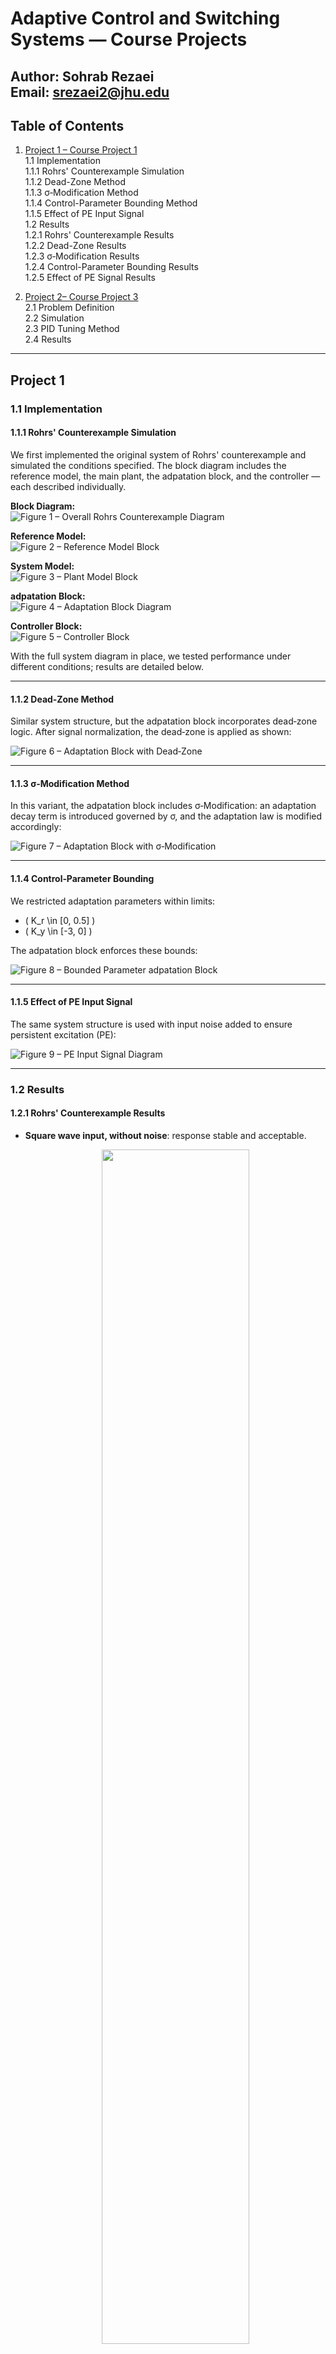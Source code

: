 # Adaptive Control and Switching Systems — Course Projects

**Author:** Sohrab Rezaei  
Email: srezaei2@jhu.edu
---

## Table of Contents

1. [Project 1 – Course Project 1](#project-1)  
   1.1 Implementation  
     1.1.1 Rohrs' Counterexample Simulation  
     1.1.2 Dead-Zone Method  
     1.1.3 σ‑Modification Method  
     1.1.4 Control-Parameter Bounding Method  
     1.1.5 Effect of PE Input Signal  
   1.2 Results  
     1.2.1 Rohrs' Counterexample Results  
     1.2.2 Dead-Zone Results  
     1.2.3 σ‑Modification Results  
     1.2.4 Control-Parameter Bounding Results  
     1.2.5 Effect of PE Signal Results  

2. [Project 2– Course Project 3](#project-2)  
   2.1 Problem Definition  
   2.2 Simulation  
   2.3 PID Tuning Method  
   2.4 Results  

---

## Project 1 

### 1.1 Implementation

#### 1.1.1 Rohrs' Counterexample Simulation

We first implemented the original system of Rohrs' counterexample and simulated the conditions specified. The block diagram includes the reference model, the main plant, the adpatation block, and the controller — each described individually.

**Block Diagram:**  
![Figure 1 – Overall Rohrs Counterexample Diagram](figures/figure1.png)

**Reference Model:**  
![Figure 2 – Reference Model Block](figures/figure2.png)

**System Model:**  
![Figure 3 – Plant Model Block](figures/figure3.png)

**adpatation Block:**  
![Figure 4 – Adaptation Block Diagram](figures/figure4.png)

**Controller Block:**  
![Figure 5 – Controller Block](figures/figure5.png)

With the full system diagram in place, we tested performance under different conditions; results are detailed below.

---

#### 1.1.2 Dead‑Zone Method

Similar system structure, but the adpatation block incorporates dead‑zone logic. After signal normalization, the dead‑zone is applied as shown:

![Figure 6 – Adaptation Block with Dead‑Zone](figures/figure6.png)

---

#### 1.1.3 σ‑Modification Method

In this variant, the adpatation block includes σ‑Modification: an adaptation decay term is introduced governed by σ, and the adaptation law is modified accordingly:

![Figure 7 – Adaptation Block with σ‑Modification](figures/figure7.png)

---

#### 1.1.4 Control‑Parameter Bounding

We restricted adaptation parameters within limits:  
- \( K_r \in [0, 0.5] \)  
- \( K_y \in [-3, 0] \)

The adpatation block enforces these bounds:

![Figure 8 – Bounded Parameter adpatation Block](figures/figure8.png)

---

#### 1.1.5 Effect of PE Input Signal

The same system structure is used with input noise added to ensure persistent excitation (PE):

![Figure 9 – PE Input Signal Diagram](figures/figure9.png)

---

### 1.2 Results

#### 1.2.1 Rohrs' Counterexample Results

- **Square wave input, without noise**: response stable and acceptable.  
   <p align="center">
    <img src="figures/figure10a.png" width="70%" />
    <img src="figures/figure10b.png" width="70%" />
  </p>  
  *Figure 10: Reference tracking, control signal, and parameters.*
  
- **Square wave input, with output noise**: still stable.  
   <p align="center">
    <img src="figures/figure11a.png" width="30%" />
    <img src="figures/figure11b.png" width="30%" />
  </p>  
  *Figure 11: Reference tracking, control signal, and parameters.*

- **Long-time step input, no noise**: stable response.  
   <p align="center">
    <img src="figures/figure12a.png" width="30%" />
    <img src="figures/figure12b.png" width="30%" />
  </p>  
  *Figure 12: Reference tracking, control signal, and parameters.*
  
- **Long-time step input, with noise**: instability due to parameter drift observed.  
   <p align="center">
    <img src="figures/figure13a.png" width="30%" />
    <img src="figures/figure13b.png" width="30%" />
  </p>  
  *Figure 13: Reference tracking, control signal, and parameters.*
- **Sinusoidal input at 8 rad/s**: system exhibits parameter explosion as expected.  
   <p align="center">
    <img src="figures/figure14a.png" width="30%" />
    <img src="figures/figure14b.png" width="30%" />
  </p>  
  *Figure 14: Reference tracking, control signal, and parameters.*
- **Sinusoidal input at 16.1 rad/s**: system becomes unstable.  
   <p align="center">
    <img src="figures/figure15a.png" width="30%" />
    <img src="figures/figure15b.png" width="30%" />
  </p>  
  *Figure 15: Reference tracking, control signal, and parameters.*
---

#### 1.2.2 Dead‑Zone Results

- Square wave response stable and acceptable.  
  ![Figure 16](figures/figure16.png)

- Square wave with noise remains stable.  
  ![Figure 17](figures/figure17.png)

- Sinusoid at 16.1 rad/s: stable but with phase/gain degradation — a trade‑off.  
  ![Figure 18](figures/figure18.png)

- Robust against output noise.  
  ![Figure 19](figures/figure19.png)

---

#### 1.2.3 σ‑Modification Results

- At 16.1 rad/s sinusoid, system remains stable but with reduced performance—phase/gain error.  
  ![Figure 20](figures/figure20.png)

---

#### 1.2.4 Control‑Parameter Bounding Results

- Response to 16.1 rad/s sinusoid is stable.  
  ![Figure 21](figures/figure21.png)

- Among all methods, square wave performance is best here. Bounding limits prevent over-aggressive adaptation.  
  ![Figure 22](figures/figure22.png)

---

#### 1.2.5 Effect of PE Signal Results

- PE input prevents instability, but response remains suboptimal, and parameter drift ("explosion") may still occur.  
  ![Figure 23](figures/figure23.png)

---
## References

This project is based on the following references:

- Rohrs, C., et al. "Robustness of continuous-time adaptive control algorithms in the presence of unmodeled dynamics." *IEEE Transactions on Automatic Control*, vol. 30, no. 9, 2003, pp. 881-889.

- Åström, K. Johan. "Adaptive feedback control." *Proceedings of the IEEE*, vol. 75, no. 2, 1987, pp. 185-217.

- Daniel Liberzon, *Switching in Systems and Control*, vol. 190, Springer, 2003.

---
## Project 2 

### 2.1 Problem Definition
A nonlinear RC circuit where the capacitance depends on voltage is considered. The system is linearized at 9 operating points between 10 V and 12 V in 0.25 V increments. For each linearized model, a PID controller is designed to ensure adequate closed-loop performance around that specific operating point. During operation, switching logic selects the appropriate controller based on model error.

---


### 2.2 Simulation Setup

**Overall Simulink architecture:**  
![Figure 25 – Full System Block Diagram](figures/figure25.png)

**Linearized model bank:**  
![Figure 26 – Model Bank](figures/figure26.png)

**Switching Logic Block Diagram:**  
![Figure 27 – Switching Logic Overview](figures/figure27.png)  
![Figure 28 – Controller Selection Logic](figures/figure28.png)

**Controller Bank:**  
![Figure 29 – Switching Controller Bank with Dwell Time](figures/figure29.png)

**Controlled Plant Block:**  
![Figure 30 – Controlled System Block](figures/figure30.png)

---

### 2.3 PID Coefficient Tuning

Using MATLAB’s PID Tuner, coefficients were obtained for each linearized operating point:

| PID Set | Kp      | Ki       | Kd        |
|---------|---------|----------|-----------|
| PID 1   | 35.6203 | 442.5115 | 0.0333428 |
| PID 2   | 35.6203 | 431.5869 | 0.0341868 |
| PID 3   | 35.6203 | 420.9384 | 0.0350516 |
| PID 4   | 35.6203 | 410.6729 | 0.0359376 |
| PID 5   | 35.6203 | 400.8988 | 0.0368455 |
| PID 6   | 35.6203 | 391.7145 | 0.0377757 |
| PID 7   | 35.6203 | 383.2078 | 0.0387288 |
| PID 8   | 35.6203 | 375.4557 | 0.0397053 |
| PID 9   | 35.6203 | 362.7143 | 0.0406782 |

---

### 2.4 Results

The system demonstrates effective control under various input types and noise conditions.

**MMPID without noise:**  
![Figure 31](figures/figure31.png)

**MMPID with noise:**  
![Figure 32](figures/figure32.png)

**Square wave, no noise:**  
![Figure 33](figures/figure33.png)

**Square wave, with noise:**  
![Figure 34](figures/figure34.png)

**Step input, no noise:**  
![Figure 35](figures/figure35.png)

**Step input, with noise:**  
![Figure 36](figures/figure36.png)

--
